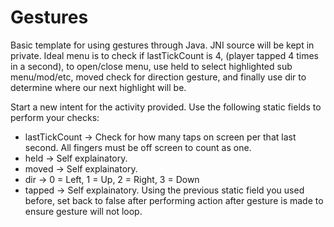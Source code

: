 # Gestures
Basic template for using gestures through Java. JNI source will be kept in private. Ideal menu is to check if lastTickCount is 4, (player tapped 4 times in a second), to open/close menu, use held to select highlighted sub menu/mod/etc, moved check for direction gesture, and finally use dir to determine where our next highlight will be.

Start a new intent for the activity provided.
Use the following static fields to perform your checks:
  * lastTickCount -> Check for how many taps on screen per that last second. All fingers must be off screen to count as one.
  * held -> Self explainatory.
  * moved -> Self explainatory.
  * dir -> 0 = Left, 1 = Up, 2 = Right, 3 = Down
  * tapped -> Self explainatory.
Using the previous static field you used before, set back to false after performing action after gesture is made to ensure gesture will not loop. 
